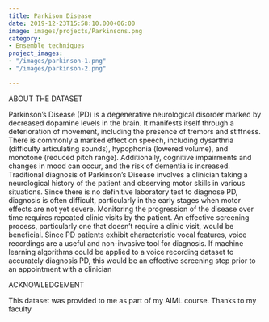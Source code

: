 ```yaml
---
title: Parkison Disease
date: 2019-12-23T15:58:10.000+06:00
image: images/projects/Parkinsons.png
category:
- Ensemble techniques
project_images:
- "/images/parkinson-1.png"
- "/images/parkinson-2.png"

---
```

ABOUT THE DATASET

Parkinson’s Disease (PD) is a degenerative neurological disorder marked by decreased dopamine levels in the brain. It manifests itself through a deterioration of movement, including the presence of tremors and stiffness. There is commonly a marked effect on speech, including dysarthria (difficulty articulating sounds), hypophonia (lowered volume), and monotone (reduced pitch range). Additionally, cognitive impairments and changes in mood can occur, and the risk of dementia is increased. Traditional diagnosis of Parkinson’s Disease involves a clinician taking a neurological history of the patient and observing motor skills in various situations. Since there is no definitive laboratory test to diagnose PD, diagnosis is often difficult, particularly in the early stages when motor effects are not yet severe. Monitoring the progression of the disease over time requires repeated clinic visits by the patient. An effective screening process, particularly one that doesn’t require a clinic visit, would be beneficial. Since PD patients exhibit characteristic vocal features, voice recordings are a useful and non-invasive tool for diagnosis. If machine learning algorithms could be applied to a voice recording dataset to accurately diagnosis PD, this would be an effective screening step prior to an appointment with a clinician

ACKNOWLEDGEMENT

This dataset was provided to me as part of my AIML course. Thanks to my faculty